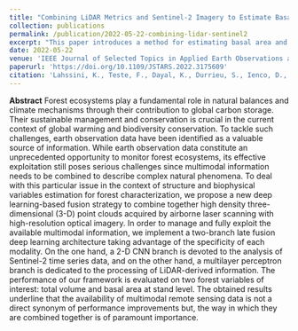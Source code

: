 ```yaml
---
title: "Combining LiDAR Metrics and Sentinel-2 Imagery to Estimate Basal Area and Wood Volume in Complex Forest Environment via Neural Networks"
collection: publications
permalink: /publication/2022-05-22-combining-lidar-sentinel2
excerpt: "This paper introduces a method for estimating basal area and wood volume in complex forest environments by integrating LiDAR and Sentinel-2 imagery using a novel deep learning-based fusion strategy."
date: 2022-05-22
venue: 'IEEE Journal of Selected Topics in Applied Earth Observations and Remote Sensing'
paperurl: 'https://doi.org/10.1109/JSTARS.2022.3175609'
citation: 'Lahssini, K., Teste, F., Dayal, K., Durrieu, S., Ienco, D., Monnet, J-M. (2022). &quot;Combining LiDAR Metrics and Sentinel-2 Imagery to Estimate Basal Area and Wood Volume in Complex Forest Environment via Neural Networks.&quot; <i>IEEE Journal of Selected Topics in Applied Earth Observations and Remote Sensing</i>.'
---
```

**Abstract**
Forest ecosystems play a fundamental role in natural balances and climate mechanisms through their contribution to global carbon storage. Their sustainable management and conservation is crucial in the current context of global warming and biodiversity conservation. To tackle such challenges, earth observation data have been identified as a valuable source of information. While earth observation data constitute an unprecedented opportunity to monitor forest ecosystems, its effective exploitation still poses serious challenges since multimodal information needs to be combined to describe complex natural phenomena. To deal with this particular issue in the context of structure and biophysical variables estimation for forest characterization, we propose a new deep learning-based fusion strategy to combine together high density three-dimensional (3-D) point clouds acquired by airborne laser scanning with high-resolution optical imagery. In order to manage and fully exploit the available multimodal information, we implement a two-branch late fusion deep learning architecture taking advantage of the specificity of each modality. On the one hand, a 2-D CNN branch is devoted to the analysis of Sentinel-2 time series data, and on the other hand, a multilayer perceptron branch is dedicated to the processing of LiDAR-derived information. The performance of our framework is evaluated on two forest variables of interest: total volume and basal area at stand level. The obtained results underline that the availability of multimodal remote sensing data is not a direct synonym of performance improvements but, the way in which they are combined together is of paramount importance.